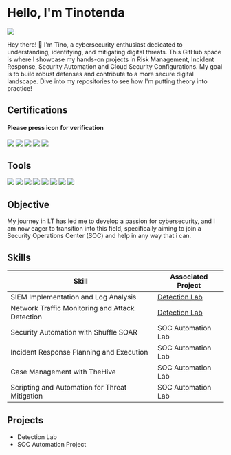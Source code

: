 # Hello, I'm Tinotenda
<a href="https://www.linkedin.com/in/tinotenda/"><img src="https://img.shields.io/badge/-LinkedIn-0072b1?&style=for-the-badge&logo=linkedin&logoColor=white" /></a>

Hey there! 👋 I'm Tino, a cybersecurity enthusiast dedicated to understanding, identifying, and mitigating digital threats. This GitHub space is where I showcase my hands-on projects in Risk Management, Incident Response, Security Automation and Cloud Security Configurations. My goal is to build robust defenses and contribute to a more secure digital landscape. Dive into my repositories to see how I'm putting theory into practice!

## Certifications
#### Please press icon for verification
<div>
 
<a href="https://www.credly.com/badges/671bf098-56f9-4649-8899-8b93adcb32c4/public_url">
 <img src="https://img.shields.io/badge/-CySA%2B-244A8A?style=for-the-badge&logo=comptia&logoColor=white" />
</a>
 
<a href="https://www.credly.com/badges/e2d47693-d0c9-40b8-8c21-5f2ab469acab/public_url">
 <img src="https://img.shields.io/badge/-Security%2B-FF0000?&style=for-the-badge&logo=CompTIA&logoColor=white" />
</a>

<a href="https://www.credly.com/badges/ee31939e-3197-4d82-95af-3e833bf9542e/public_url">
 <img src="https://img.shields.io/badge/-Network%2B-007ACC?&style=for-the-badge&logo=CompTIA&logoColor=white" />
</a>

<a href="https://www.credly.com/badges/84ce5d6e-6f94-475c-ade6-e256b028287d/public_url">
 <img src="https://img.shields.io/badge/-A%2B-4D4D4D?&style=for-the-badge&logo=CompTIA&logoColor=white" />
</a>

<a href="https://www.credly.com/badges/5cb2086e-6033-40b9-a16f-da7d1b3c4938/public_url">
 <img src="https://img.shields.io/badge/-ITF%2B-5B2C6F?style=for-the-badge&logo=comptia&logoColor=white" />
</a>

</div>

## Tools
<div>
    <img src="https://img.shields.io/badge/-Wireshark-1679A7?&style=for-the-badge&logo=Wireshark&logoColor=white" />
    <img src="https://img.shields.io/badge/-Suricata-EF3B2D?&style=for-the-badge&logo=Suricata&logoColor=white" />
    <img src="https://img.shields.io/badge/-Zeek-777BB4?&style=for-the-badge&logo=Zeek&logoColor=white" />
    <img src="https://img.shields.io/badge/-Microsoft_Defender_for_Endpoint-00A4EF?&style=for-the-badge&logo=Microsoft&logoColor=white" />
    <img src="https://img.shields.io/badge/-Velociraptor-4B275F?&style=for-the-badge&logo=Velociraptor&logoColor=white" />
    <img src="https://img.shields.io/badge/-Microsoft_Sentinel-0078D4?&style=for-the-badge&logo=Microsoft&logoColor=white" />
    <img src="https://img.shields.io/badge/-Splunk-000000?&style=for-the-badge&logo=Splunk&logoColor=white" />
    <img src="https://img.shields.io/badge/-Elastic-005571?&style=for-the-badge&logo=Elastic&logoColor=white" />
</div>

## Objective

My journey in I.T has led me to develop a passion for cybersecurity, and I am now eager to transition into this field, specifically aiming to join a Security Operations Center (SOC) and help in any way that i can.

## Skills

| Skill                                         | Associated Project         |
|-----------------------------------------------|----------------------------|
| SIEM Implementation and Log Analysis          | <a href="https://google.com">Detection Lab</a>|
| Network Traffic Monitoring and Attack Detection | <a href="https://google.com">Detection Lab</a>|
| Security Automation with Shuffle SOAR         | SOC Automation Lab|
| Incident Response Planning and Execution      | SOC Automation Lab|
| Case Management with TheHive                  | SOC Automation Lab|
| Scripting and Automation for Threat Mitigation | SOC Automation Lab|


## Projects
- Detection Lab
- SOC Automation Project
